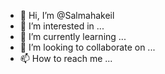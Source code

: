 - 👋 Hi, I’m @Salmahakeil
- 👀 I’m interested in ...
- 🌱 I’m currently learning ...
- 💞️ I’m looking to collaborate on ...
- 📫 How to reach me ...

<!---
Salmahakeil/Salmahakeil is a ✨ special ✨ repository because its `README.md` (this file) appears on your GitHub profile.
You can click the Preview link to take a look at your changes.
--->
